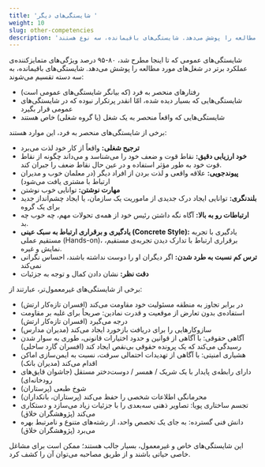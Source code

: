 ```yaml
---
title: 'شایستگی‌های دیگر '
weight: 10
slug: other-competencies
description: 'شایستگی‌هایی تا اینجا مطرح شد، ۸۰-۹۵ درصد ویژگی‌های افراد برتر در شغل‌های مورد مطالعه را پوشش می‌دهد. شایستگی‌های باقیمانده، سه نوع هستند ...'
---
```


شایستگی‌های عمومی که تا اینجا مطرح شد، ۸۰-۹۵ درصد ویژگی‌های متمایزکننده‌ی عملکرد برتر در شغل‌های مورد مطالعه را پوشش می‌دهد. شایستگی‌های باقیمانده، به سه دسته تقسیم می‌شوند:

- رفتارهای منحصر به فرد (که بیانگر شایستگی‌های عمومی است)
- شایستگی‌هایی که بسیار دیده شده، امّا انقدر پرتکرار نبوده که در شایستگی‌های عمومی قرار بگیرد
- شایستگی‌هایی که واقعاً منحصر به یک شغل (یا گروه شغلی) خاص هستند

برخی از شایستگی‌های منحصر به فرد، این موارد هستند:

- **ترجیح شغلی:** واقعاً از کار خود لذت می‌برد
- **خود ارزیابی دقیق:** نقاط قوت و ضعف خود را می‌شناسد و می‌داند چگونه از نقاط قوت خود به طور مؤثر استفاده و در عین حال نقاط ضعف را جبران کند.
- **پیوندجویی:** علاقه واقعی و لذت بردن از افراد دیگر (در معلمان خوب و مدیران ارتباط با مشتری یافت می‌شود)
- **مهارت نوشتن:** توانایی خوب نوشتن
- **بلندنگری:** توانایی ایجاد درک جدیدی از ماموریت یک سازمان، یا ایجاد چشم‌انداز جدید برای یک گروه
- **ارتباطات رو به بالا:** آگاه نگه داشتن رئیس خود از همه‌ی تحولات مهم، چه خوب چه بد.
- **یادگیری و برقراری ارتباط به سبک عینی (Concrete Style):** یادگیری با تجربه مستقیم عملی (Hands-on)، برقراری ارتباط با تدارک دیدن تجربه‌ی مستقیم، نمایش و غیره.
- **ترس کم نسبت به طرد شدن:** اگر دیگران او را دوست نداشته باشند، احساس نگرانی نمی‌کند
- **دقت نظر:** نشان دادن کمال و توجه به جزئیات

برخی از شایستگی‌های غیرمعمول‌تر، عبارتند از:

- در برابر تجاوز به منطقه مسئولیت خود مقاومت می‌کند (افسران تازه‌کار ارتش)
- استفاده‌ی بدون تعارض از موقعیت و قدرت نمادین: صریحاً برای غلبه بر مقاومت درجه می‌گیرد (افسران تازه‌کار ارتش)
- سازوکارهایی را برای دریافت بازخورد ایجاد می‌کند (مدیران مدارس)
- آگاهی حقوقی: با آگاهی از قوانین و حدود اختیارات قانونی، طوری به سوار شدن رسیدگی می‌کند که یک پرونده حقوقی بی‌نقص ایجاد کند (افسران گارد ساحلی)
- هشیاری امنیتی: با آگاهی از تهدیدات احتمالی سرقت، نسبت به ایمن‌سازی اماکن اقدام می‌کند (مدیران بانک)
- دارای رابطه‌ی پایدار با یک شریک / همسر / دوست‌دختر مستقل (جاشوان قایق‌های رودخانه‌ای)
- شوخ طبعی (پرستاران)
- محرمانگی اطلاعات شخصی را حفظ می‌کند (پرستاران، بانکداران)
- تجسم ساختاری پویا: تصاویر ذهنی سه‌‌بعدی را با جزئیات زیاد می‌سازد و دستکاری می‌کند (پژوهشگران خلاق)
- دانش فنی گسترده: به جای یک تخصص واحد، از رشته‌های متنوع و نامرتبط بهره می‌برد (پژوهشگران خلاق)

این شایستگی‌های خاص و غیرمعمول، بسیار جالب هستند؛ ممکن است برای مشاغل خاصی حیاتی باشند و از طریق مصاحبه می‌توان آن را کشف کرد.
